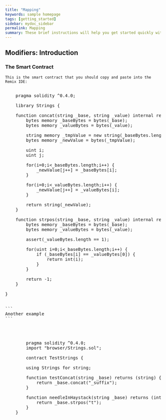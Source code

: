 ```yaml
---
title: "Mapping"
keywords: sample homepage
tags: [getting_started]
sidebar: mydoc_sidebar
permalink: Mapping
summary: These brief instructions will help you get started quickly with the solidity development.
---
```



## Modifiers: Introduction

### The Smart Contract

```
This is the smart contract that you should copy and paste into the Remix IDE:

```


<pre>

    pragma solidity ^0.4.0;

    library Strings {
    
    function concat(string _base, string _value) internal returns (string) {
        bytes memory _baseBytes = bytes(_base);
        bytes memory _valueBytes = bytes(_value);
        
        string memory _tmpValue = new string(_baseBytes.length + _valueBytes.length);
        bytes memory _newValue = bytes(_tmpValue);
        
        uint i;
        uint j;
        
        for(i=0;i<_baseBytes.length;i++) {
            _newValue[j++] = _baseBytes[i];
        }
        
        for(i=0;i<_valueBytes.length;i++) {
            _newValue[j++] = _valueBytes[i];
        }
        
        return string(_newValue);
    }
    
    function strpos(string _base, string _value) internal returns (int) {
        bytes memory _baseBytes = bytes(_base);
        bytes memory _valueBytes = bytes(_value);

        assert(_valueBytes.length == 1);        
        
        for(uint i=0;i<_baseBytes.length;i++) {
            if (_baseBytes[i] == _valueBytes[0]) {
                return int(i);
            }
        }
        
        return -1;
    }
    
}


```
Another example
```

    <pre>

        pragma solidity ^0.4.0;
        import "browser/Strings.sol";

        contract TestStrings {

        using Strings for string;

        function testConcat(string _base) returns (string) {
            return _base.concat("_suffix");
        }

        function needleInHaystack(string _base) returns (int) {
            return _base.strpos("t");
        }
    }
    </pre>
